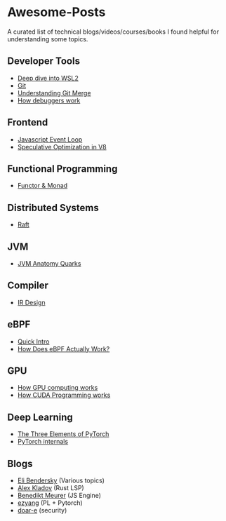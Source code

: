 # Awesome-Posts
A curated list of technical blogs/videos/courses/books I found helpful for understanding some topics.

## Developer Tools
- [Deep dive into WSL2](https://youtu.be/lwhMThePdIo?si=6lXS2tRYRsIvwr9b)
- [Git](https://youtu.be/xbLVvrb2-fY)
- [Understanding Git Merge](https://www.biteinteractive.com/understanding-git-merge/)
- [How debuggers work](https://eli.thegreenplace.net/2011/01/23/how-debuggers-work-part-1)

## Frontend
- [Javascript Event Loop](https://www.youtube.com/watch?v=8aGhZQkoFbQ)
- [Speculative Optimization in V8](https://benediktmeurer.de/2017/12/13/an-introduction-to-speculative-optimization-in-v8/)

## Functional Programming
- [Functor & Monad](https://youtu.be/e6tWJD5q8uw?si=a5SZTOHwMakYRhax)

## Distributed Systems
- [Raft](https://eli.thegreenplace.net/2020/implementing-raft-part-0-introduction/)

## JVM
- [JVM Anatomy Quarks](https://shipilev.net/jvm/anatomy-quarks/)

## Compiler
- [IR Design](https://cr.openjdk.org/~jrose/draft/code-media.html)

## eBPF
- [Quick Intro](https://www.youtube.com/watch?v=KhPrMW5Rbbc)
- [How Does eBPF Actually Work?](https://www.youtube.com/watch?v=cy1t5fBBt7E)

## GPU
- [How GPU computing works](https://youtu.be/3l10o0DYJXg?si=vFmRovrMwZHqxalR)
- [How CUDA Programming works](https://youtu.be/n6M8R8-PlnE?si=5RdPJvM22BF_3O4p)

## Deep Learning
- [The Three Elements of PyTorch](https://www.youtube.com/watch?v=nf-r9gnum7o)
- [PyTorch internals](https://blog.ezyang.com/2019/05/pytorch-internals/)

## Blogs
- [Eli Bendersky](https://eli.thegreenplace.net/) (Various topics)
- [Alex Kladov](https://matklad.github.io/) (Rust LSP)
- [Benedikt Meurer](https://benediktmeurer.de/) (JS Engine)
- [ezyang](https://blog.ezyang.com/) (PL + Pytorch)
- [doar-e](https://doar-e.github.io/index.html) (security)
